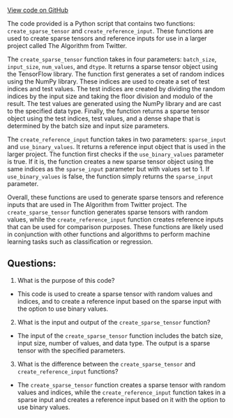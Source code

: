 [View code on GitHub](https://github.com/misbahsy/the-algorithm/twml/twml_common/sparse_inputs.py)

The code provided is a Python script that contains two functions: `create_sparse_tensor` and `create_reference_input`. These functions are used to create sparse tensors and reference inputs for use in a larger project called The Algorithm from Twitter.

The `create_sparse_tensor` function takes in four parameters: `batch_size`, `input_size`, `num_values`, and `dtype`. It returns a sparse tensor object using the TensorFlow library. The function first generates a set of random indices using the NumPy library. These indices are used to create a set of test indices and test values. The test indices are created by dividing the random indices by the input size and taking the floor division and modulo of the result. The test values are generated using the NumPy library and are cast to the specified data type. Finally, the function returns a sparse tensor object using the test indices, test values, and a dense shape that is determined by the batch size and input size parameters.

The `create_reference_input` function takes in two parameters: `sparse_input` and `use_binary_values`. It returns a reference input object that is used in the larger project. The function first checks if the `use_binary_values` parameter is true. If it is, the function creates a new sparse tensor object using the same indices as the `sparse_input` parameter but with values set to 1. If `use_binary_values` is false, the function simply returns the `sparse_input` parameter.

Overall, these functions are used to generate sparse tensors and reference inputs that are used in The Algorithm from Twitter project. The `create_sparse_tensor` function generates sparse tensors with random values, while the `create_reference_input` function creates reference inputs that can be used for comparison purposes. These functions are likely used in conjunction with other functions and algorithms to perform machine learning tasks such as classification or regression.
## Questions: 
 1. What is the purpose of this code?
- This code is used to create a sparse tensor with random values and indices, and to create a reference input based on the sparse input with the option to use binary values.

2. What is the input and output of the `create_sparse_tensor` function?
- The input of the `create_sparse_tensor` function includes the batch size, input size, number of values, and data type. The output is a sparse tensor with the specified parameters.

3. What is the difference between the `create_sparse_tensor` and `create_reference_input` functions?
- The `create_sparse_tensor` function creates a sparse tensor with random values and indices, while the `create_reference_input` function takes in a sparse input and creates a reference input based on it with the option to use binary values.